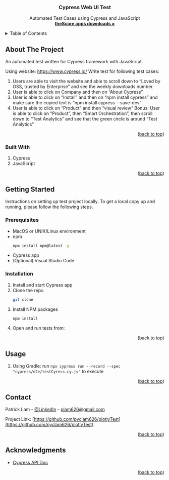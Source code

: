 <a name="readme-top"></a>
<br />
  <h3 align="center">Cypress Web UI Test</h3>

  <p align="center">
    Automated Test Cases using Cypress and JavaScript
    <br />
    <a href="https://get.thescore.com/"><strong>theScore apps downloads »</strong></a>
    <br />
  </p>
</div>

<details>
  <summary>Table of Contents</summary>
  <ol>
    <li>
      <a href="#about-the-project">About The Project</a>
      <ul>
        <li><a href="#built-with">Built With</a></li>
      </ul>
    </li>
    <li>
      <a href="#getting-started">Getting Started</a>
      <ul>
        <li><a href="#prerequisites">Prerequisites</a></li>
        <li><a href="#installation">Installation</a></li>
      </ul>
    </li>
    <li><a href="#usage">Usage</a></li>
    <li><a href="#contact">Contact</a></li>
    <li><a href="#acknowledgments">Acknowledgments</a></li>
  </ol>
</details>

## About The Project

An automated test written for Cypress framework with JavaScript.

Using website: https://www.cypress.io/
Write test for following test cases:
1. Users are able to visit the website and able to scroll down to “Loved by OSS, trusted by Enterprise” and see the weekly downloads number.
2. User is able to click on Company and then on “About Cypress”
3. User is able to click on “Install” and then on “npm install cypress” and make sure the copied text is “npm install cypress --save-dev”
4. User is able to click on “Product” and then “visual review”
Bonus: User is able to click on “Product”, then “Smart Orchestration”, then scroll down to “Test Analytics” and see that the green circle is around “Test Analytics"

<p align="right">(<a href="#readme-top">back to top</a>)</p>

### Built With

1. Cypress
2. JavaScript

<p align="right">(<a href="#readme-top">back to top</a>)</p>

## Getting Started

Instructions on setting up test project locally. To get a local copy up and running, please follow the following steps.

### Prerequisites
* MacOS or UNIX/Linux environment
* npm
  ```sh
  npm install npm@latest -g
  ```
* Cypress app
* (Optional) Visual Studio Code

### Installation

1. Install and start Cypress app
2. Clone the repo
   ```sh
   git clone 
   ```
3. Install NPM packages
   ```sh
   npm install
   ```
4. Open and run tests from:

<p align="right">(<a href="#readme-top">back to top</a>)</p>

## Usage

1. Using Gradle: run `npx cypress run --record --spec "cypress/e2e/testCyress.cy.js"` to execute

<p align="right">(<a href="#readme-top">back to top</a>)</p>

## Contact

Patrick Lam - [@LinkedIn](https://www.linkedin.com/in/patrick-lam-a0a46b10a/) - plam626@gmail.com

Project Link: [https://github.com/pyclam626/plotlyTest](https://github.com/pyclam626/plotlyTest)

<p align="right">(<a href="#readme-top">back to top</a>)</p>

## Acknowledgments
* [Cypress API Doc](https://docs-vercel.cypress.io/api/table-of-contents)

<p align="right">(<a href="#readme-top">back to top</a>)</p>

